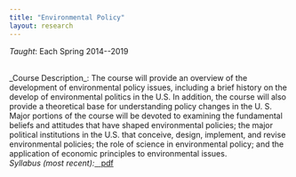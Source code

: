 ```yaml
---
title: "Environmental Policy"
layout: research
---
```


_Taught_: Each Spring 2014--2019

<br />
_Course Description_: The course will provide an overview of the development of environmental policy issues, including a brief history on the develop of environmental politics in the U.S. In addition, the course will also provide a theoretical base for understanding policy changes in the U. S. Major portions of the course will be devoted to examining the fundamental beliefs and attitudes that have shaped environmental policies; the major political institutions in the U.S. that conceive, design, implement, and revise environmental policies; the role of science in environmental policy; and the application of economic principles to environmental issues.


<br />
<em>Syllabus (most recent):</em><a href="{{ site.url }}/teaching/EPsyllabus.pdf" class="badge badge-small">&nbsp;&nbsp;<i class="fa fa-file-pdf-o"></i>&nbsp;pdf</a>
